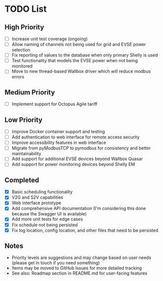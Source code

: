 # TODO List

## High Priority
- [ ] Increase unit test coverage (ongoing)
- [ ] Allow naming of channels not being used for grid and EVSE power selection
- [ ] Fix reporting of values to the database when only primary Shelly is used
- [ ] Test functionality that models the EVSE power when not being monitored
- [ ] Move to new thread-based Wallbox driver which will reduce modbus errors

## Medium Priority
- [ ] Implement support for Octopus Agile tariff

## Low Priority
- [ ] Improve Docker container support and testing
- [ ] Add authentication to web interface for remote access security
- [ ] Improve accessibility features in web interface
- [ ] Migrate from pyModbusTCP to pymodbus for consistency and better maintainability
- [ ] Add support for additional EVSE devices beyond Wallbox Quasar
- [ ] Add support for power monitoring devices beyond Shelly EM

## Completed
- [x] Basic scheduling functionality
- [x] V2G and S2V capabilities
- [x] Web interface prototype
- [x] Add comprehensive API documentation (I'm considering this done because the Swagger UI is available)
- [x] Add more unit tests for edge cases
- [x] Fix schedule not being persisted
- [x] Fix log location, config location, and other files that need to be persisted

## Notes
- Priority levels are suggestions and may change based on user needs (please get in touch if you need something)
- Items may be moved to GitHub Issues for more detailed tracking
- See also: Roadmap section in README.md for user-facing features
